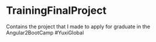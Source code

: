# TrainingFinalProject
Contains the project that I made to apply for graduate in the Angular2BootCamp #YuxiGlobal
